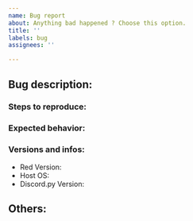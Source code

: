 ```yaml
---
name: Bug report
about: Anything bad happened ? Choose this option.
title: ''
labels: bug
assignees: ''

---
```


## Bug description:
<!--- Explain the bug. -->

### Steps to reproduce:
<!--- How can I reproduce this bug ? How did you found it ? -->

### Expected behavior:
<!--- What should normally happen? -->

### Versions and infos:
 - Red Version:
 - Host OS: 
 - Discord.py Version: 

## Others:
<!--- If you believe there's more to explain, describe it here. -->
